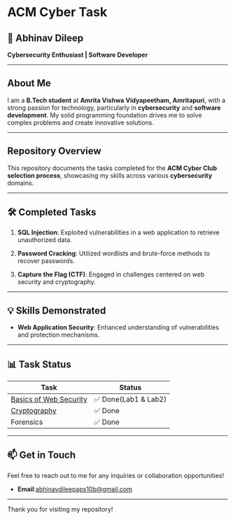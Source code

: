 # ACM Cyber Task

## 👤 Abhinav Dileep

**Cybersecurity Enthusiast | Software Developer**

---

## About Me

I am a **B.Tech student** at **Amrita Vishwa Vidyapeetham, Amritapuri**, with a strong passion for technology, particularly in **cybersecurity** and **software development**. My solid programming foundation drives me to solve complex problems and create innovative solutions.

---

## Repository Overview

This repository documents the tasks completed for the **ACM Cyber Club selection process**, showcasing my skills across various **cybersecurity** domains.

---

## 🛠️ Completed Tasks

1. **SQL Injection**: Exploited vulnerabilities in a web application to retrieve unauthorized data.
   
2. **Password Cracking**: Utilized wordlists and brute-force methods to recover passwords.

3. **Capture the Flag (CTF)**: Engaged in challenges centered on web security and cryptography.

---

## 💡 Skills Demonstrated

- **Web Application Security**: Enhanced understanding of vulnerabilities and protection mechanisms.

---

## 📊 Task Status

|       Task             |   Status           |
|------------------------|--------------------|
| [Basics of Web Security](https://github.com/Abhinavd2004/ACM-Cyber-Tasks/tree/main/Basics%20of%20Web%20security) |✅ Done(Lab1 & Lab2)|
| [Cryptography](https://github.com/Abhinavd2004/ACM-Cyber-Tasks/tree/main/Cryptography)| ✅ Done            |
| Forensics              |✅ Done             |

---

## 📫 Get in Touch

Feel free to reach out to me for any inquiries or collaboration opportunities!

- **Email**:abhinavdileepaps10b@gmail.com
---

Thank you for visiting my repository!

